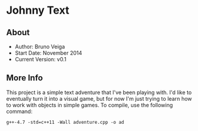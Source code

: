 # Johnny Text

## About
* Author: Bruno Veiga
* Start Date: November 2014
* Current Version: v0.1

## More Info
This project is a simple text adventure that I've been playing with. I'd like to eventually turn it into a visual game, but for now I'm just trying to learn how to work with objects in simple games.
To compile, use the following command:

	g++-4.7 -std=c++11 -Wall adventure.cpp -o ad